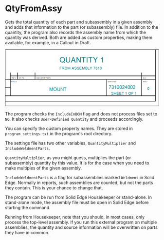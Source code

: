 # QtyFromAssy

Gets the total quantity of each part and 
subassembly in a given assembly
and adds that information to the 
part (or subassembly) file. 
In addition to the quantity,
the program also records the assembly name 
from which the quantity was derived.
Both are added as custom properties, 
making them available, for example, in a 
Callout in Draft. 

<p align="center">
  <img style='border:1px solid #000000' src="title_block.png">
</p>

The program checks the `IncludeInBOM` flag and 
does not process files set to `NO`.  It also 
checks `User-Definied Quantity` and 
proceeds accordingly.

You can specify the custom property names. 
They are stored in `program_settings.txt` 
in the program's root directory. 

The settings file has two other variables, 
`QuantityMultiplier` and `IncludeWeldmentParts`.

`QuantityMultiplier`, as you might guess, multiplies the 
part (or subassembly) quantity by this value.
It is for the case when you need to make 
multiples of the given assembly.

`IncludeWeldmentParts` is a flag for 
subassemblies marked `Weldment` in Solid Edge.
Normally in reports, such assemblies are counted, 
but not the parts they contain. 
This is your chance to change that. 

The program can be run from Solid Edge Housekeeper 
or stand-alone.  In stand-alone mode, the 
assembly file must be open in Solid Edge before 
starting the command.  

Running from Housekeeper,
note that you should, in most cases, 
only process the top-level assembly. 
If you run this external program on multiple
assemblies, the quantity and source information
will be overwritten on parts they have in common.